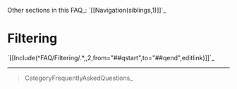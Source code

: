 Other sections in this FAQ\_: \`[[Navigation(siblings,1)]]\`\_

Filtering
=========

\`[[Include(\^FAQ/Filtering/.\*,,2,from="\#\#qstart",to="\#\#qend",editlink)]]\`\_

* * * * *

> CategoryFrequentlyAskedQuestions\_
